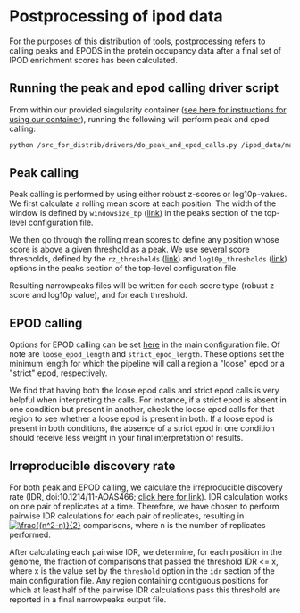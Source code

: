 # Postprocessing of ipod data

For the purposes of this distribution of tools, postprocessing refers to
calling peaks and EPODS in the protein occupancy data after a final set
of IPOD enrichment scores has been calculated.

## Running the peak and epod calling driver script

From within our provided singularity container ([see here for instructions for
using our container][singularity]), running the following will perform
peak and epod calling:

```bash
python /src_for_distrib/drivers/do_peak_and_epod_calls.py /ipod_data/main.conf
``` 

## Peak calling

Peak calling is performed by using either robust z-scores or log10p-values.
We first calculate a rolling mean score at each position. The width of the
window is defined by `windowsize_bp` ([link][window-bp]) in the peaks section of the
top-level configuration file.

We then go through the rolling mean scores to define any position whose score
is above a given threshold as a peak. We use several score thresholds, defined
by the `rz_thresholds` ([link][rz-thresh]) and `log10p_thresholds`
([link][log10p-thresh]) options in the peaks section of the top-level
configuration file.

Resulting narrowpeaks files will be written for each score type (robust z-score and log10p value), and for each threshold.

## EPOD calling

Options for EPOD calling can be set [here][epod-opts] in the main configuration
file. Of note are `loose_epod_length` and `strict_epod_length`. These options
set the minimum length for which the pipeline will call a region a "loose" epod or
a "strict" epod, respectively.

We find that having both the loose epod calls and strict epod calls is very helpful
when interpreting the calls. For instance, if a strict epod is absent in one
condition but present in another, check the loose epod calls for that region to
see whether a loose epod is present in both. If a loose epod is present in both
conditions, the absence of a strict epod in one condition should receive less
weight in your final interpretation of results.

## Irreproducible discovery rate

For both peak and EPOD calling, we calculate the irreproducible discovery rate (IDR, doi:10.1214/11-AOAS466; [click here for link](https://projecteuclid.org/journals/annals-of-applied-statistics/volume-5/issue-3/Measuring-reproducibility-of-high-throughput-experiments/10.1214/11-AOAS466.full)). IDR calculation works on one pair of replicates at a time. Therefore, we have chosen to perform pairwise IDR calculations for each pair of replicates, resulting in <a href="https://www.codecogs.com/eqnedit.php?latex=\frac{(n^2-n)}{2}" target="_blank"><img src="https://latex.codecogs.com/gif.latex?\frac{(n^2-n)}{2}" title="\frac{(n^2-n)}{2}" /></a> comparisons, where n is the number of replicates performed.

After calculating each pairwise IDR, we determine, for each position in the genome,
the fraction of comparisons that passed the threshold IDR <= x, where x is the
value set by the `threshold` option in the `idr` section of the main configuration
file.
Any region containing contiguous positions for which at least half of the pairwise
IDR calculations pass this threshold are reported in a final narrowpeaks output file.

[window-bp]: main_config.md#windowsize-bp
[rz-thresh]: main_config.md#rz-thresholds
[log10p-thresh]: main_config.md#log10p-thresholds
[singularity]: ../README.md#singularity-use
[epod-opts]: main_config.md#epods

